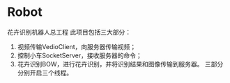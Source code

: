 # Robot
花卉识别机器人总工程
此项目包括三大部分：
1. 视频传输VedioClient，向服务器传输视频；
2. 控制小车SocketServer，接收服务器的命令；
3. 花卉识别BOW，进行花卉识别，并将识别结果和图像传输到服务器。
三部分分别开启三个线程。
